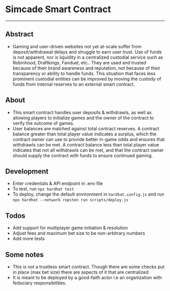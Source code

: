 # Simcade Smart Contract
---
## Abstract
- Gaming and user-driven websites not yet at-scale suffer from deposit/withdrawal delays and struggle to earn user trust. Use of funds is not apparent, nor is liquidity in a centralized custodial service such as Robinhood, Draftkings, Fanduel, etc.. They are used and trusted because of their brand awareness and reputation, not because of their transparency or ability to handle funds. This situation that faces less prominent custodial entities can be improved by moving the custody of funds from internal reserves to an external smart contract.

## About
- This smart contract handles user deposits & withdrawls, as well as allowing players to initialize games and the owner of the contract to verify the outcome of games.
- User balances are matched against total contract reserves. A contract balance greater than total player value indicates a surplus, which the contract owner can use to provide better in-game odds and ensures that withdrawls can be met. A contract balance less than total player value indicates that not all withdrawls can be met, and that the contract owner should supply the contract with funds to ensure continued gaming.
## Development
- Enter credentials & API endpoint in .env file
- To test, run `npx hardhat test`
- To deploy, change the default environment in `hardhat.config.js` and run `npx hardhat --network ropsten run scripts/deploy.js`

## Todos
- Add support for multiplayer game initiation & resolution
- Adjust fees and maximum bet size to be non-arbitrary numbers
- Add more tests

## Some notes
- This is not a trustless smart contract. Though there are some checks put in place (max bet size) there are aspects of it that are centralized. 
- It is meant to be deployed by a good-faith actor i.e an organization with feduciary responsibilities.
